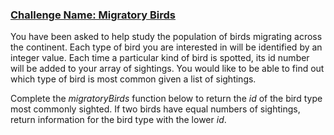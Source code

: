 ### [Challenge Name: Migratory Birds](/challenges/migratory-birds)


You have been asked to help study the population of birds migrating across the continent.  Each type of bird you are interested in will be identified by an integer value.  Each time a particular kind of bird is spotted, its id number will be added to your array of sightings.  You would like to be able to find out which type of bird is most common given a list of sightings.

Complete the $migratoryBirds$ function below to return the $id$ of the bird type most commonly sighted.  If two birds have equal numbers of sightings, return information for the bird type with the lower $id$.
